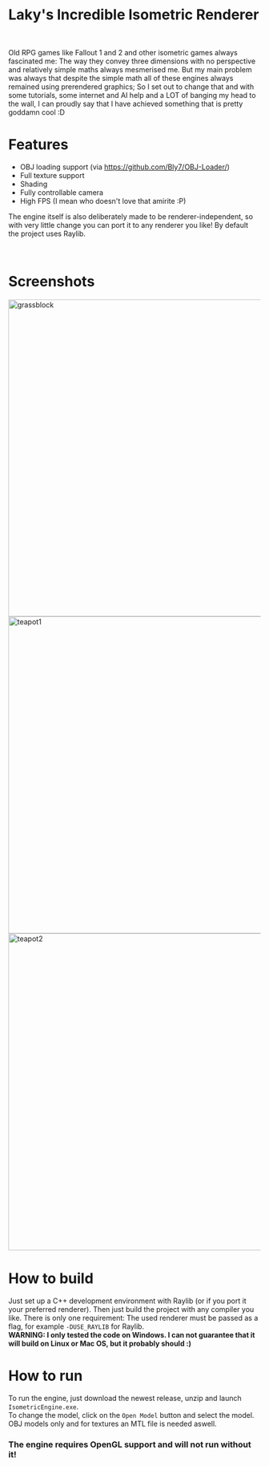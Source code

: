 # Laky's Incredible Isometric Renderer
<br>

Old RPG games like Fallout 1 and 2 and other isometric games always fascinated me: The way they convey three dimensions with no perspective and relatively simple maths always mesmerised me. But my main problem was always that despite the simple math all of these engines always remained
using prerendered graphics; So I set out to change that and with some tutorials, some internet and AI help and a LOT of banging my head to the wall, I can proudly say that I have achieved something that is pretty goddamn cool :D
<br>

# Features
- OBJ loading support (via https://github.com/Bly7/OBJ-Loader/)
- Full texture support
- Shading
- Fully controllable camera
- High FPS (I mean who doesn't love that amirite :P)

The engine itself is also deliberately made to be renderer-independent, so with very little change you can port it to any renderer you like! By default the project uses Raylib.

<br>

# Screenshots

<img width="802" height="632" alt="grassblock" src="https://github.com/user-attachments/assets/dce4f5ba-06b6-4a39-aad8-5e13201ff14c" />

<img width="802" height="632" alt="teapot1" src="https://github.com/user-attachments/assets/06903efc-4149-45a1-8319-f781bd3c88d9" />

<img width="802" height="632" alt="teapot2" src="https://github.com/user-attachments/assets/b32681b7-ff02-4be7-a444-2bae710861b5" />

<br>

# How to build
Just set up a C++ development environment with Raylib (or if you port it your preferred renderer). Then just build the project with any compiler you like. There is only one requirement: The used renderer must be passed as a flag, for example <code>-DUSE_RAYLIB</code> for Raylib. <br>
**WARNING: I only tested the code on Windows. I can not guarantee that it will build on Linux or Mac OS, but it probably should :)**

# How to run
To run the engine, just download the newest release, unzip and launch `IsometricEngine.exe`. <br>
To change the model, click on the `Open Model` button and select the model. OBJ models only and for textures an MTL file is needed aswell.
### The engine requires OpenGL support and will not run without it!

